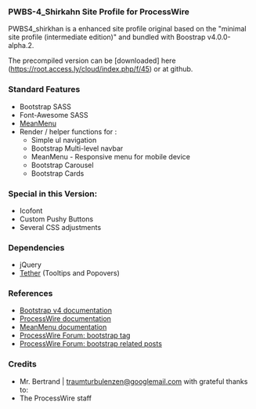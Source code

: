 ### PWBS-4_Shirkahn Site Profile for ProcessWire

PWBS4_shirkhan is a enhanced site profile original based on the "minimal site profile (intermediate edition)" and bundled with Boostrap v4.0.0-alpha.2.

The precompiled version can be [downloaded] here (https://root.access.ly/cloud/index.php/f/45) or at github.

### Standard Features
* Bootstrap SASS
* Font-Awesome SASS
* [MeanMenu](http://www.meanthemes.com/plugins/meanmenu/)
* Render / helper functions for :
    * Simple ul navigation
    * Bootstrap Multi-level navbar
    * MeanMenu - Responsive menu for mobile device
    * Bootstrap Carousel
    * Bootstrap Cards
    
### Special in this Version:
   * Icofont
   * Custom Pushy Buttons
   * Several CSS adjustments 
    
### Dependencies
* jQuery
* [Tether](http://tether.io/) (Tooltips and Popovers)

### References
* [Bootstrap v4 documentation](http://v4-alpha.getbootstrap.com/getting-started/introduction/)
* [ProcessWire documentation](https://processwire.com/docs/)
* [MeanMenu documentation](https://github.com/meanthemes/meanMenu)
* [ProcessWire Forum: bootstrap tag](https://processwire.com/talk/tags/forums/bootstrap/)
* [ProcessWire Forum: bootstrap related posts](https://encrypted.google.com/#q=site:processwire.com%2Ftalk+bootstrap)

### Credits
* Mr. Bertrand | traumturbulenzen@googlemail.com with grateful thanks to:
* The ProcessWire staff
